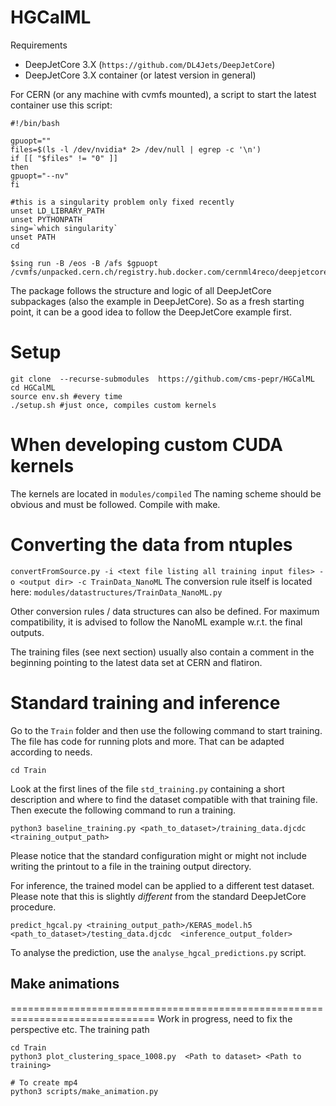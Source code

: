 HGCalML
===============================================================================

Requirements
  * DeepJetCore 3.X (``https://github.com/DL4Jets/DeepJetCore``)
  * DeepJetCore 3.X container (or latest version in general)
  
For CERN (or any machine with cvmfs mounted), a script to start the latest container use this script:
```
#!/bin/bash

gpuopt=""
files=$(ls -l /dev/nvidia* 2> /dev/null | egrep -c '\n')
if [[ "$files" != "0" ]]
then
gpuopt="--nv"
fi

#this is a singularity problem only fixed recently
unset LD_LIBRARY_PATH
unset PYTHONPATH
sing=`which singularity`
unset PATH
cd

$sing run -B /eos -B /afs $gpuopt /cvmfs/unpacked.cern.ch/registry.hub.docker.com/cernml4reco/deepjetcore3:latest
```

The package follows the structure and logic of all DeepJetCore subpackages (also the example in DeepJetCore). So as a fresh starting point, it can be a good idea to follow the DeepJetCore example first.

Setup
===========

```
git clone  --recurse-submodules  https://github.com/cms-pepr/HGCalML
cd HGCalML
source env.sh #every time
./setup.sh #just once, compiles custom kernels
```


When developing custom CUDA kernels
===========

The kernels are located in 
``modules/compiled``
The naming scheme should be obvious and must be followed. Compile with make.



Converting the data from ntuples
===========

``convertFromSource.py -i <text file listing all training input files> -o <output dir> -c TrainData_NanoML`` 
The conversion rule itself is located here:
``modules/datastructures/TrainData_NanoML.py``

Other conversion rules / data structures can also be defined. For maximum compatibility, it is advised to follow the NanoML example w.r.t. the final outputs.

The training files (see next section) usually also contain a comment in the beginning pointing to the latest data set at CERN and flatiron.

Standard training and inference
===========
Go to the `Train` folder and then use the following command to start training. The file has code for running plots and more. That can be adapted according to needs.


```
cd Train
```
Look at the first lines of the file `std_training.py` containing a short description and where to find the dataset compatible with that training file. Then execute the following command to run a training.

```
python3 baseline_training.py <path_to_dataset>/training_data.djcdc <training_output_path>
```
Please notice that the standard configuration might or might not include writing the printout to a file in the training output directory.

For inference, the trained model can be applied to a different test dataset.  Please note that this is slightly *different* from the standard DeepJetCore procedure.

```
predict_hgcal.py <training_output_path>/KERAS_model.h5  <path_to_dataset>/testing_data.djcdc  <inference_output_folder>
```

To analyse the prediction, use the `analyse_hgcal_predictions.py` script.


## Make animations
===============================================================================
Work in progress, need to fix the perspective etc.
The training path 
```
cd Train
python3 plot_clustering_space_1008.py  <Path to dataset> <Path to training>

# To create mp4
python3 scripts/make_animation.py
```

